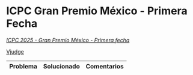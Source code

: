 # ICPC Gran Premio México - Primera Fecha

*[ICPC 2025 - Gran Premio México - Primera fecha](https://codeforces.com/gym/105873)*

[Vjudge]()

| Problema | Solucionado | Comentarios |
| -------- | ----------- | ----------- |
